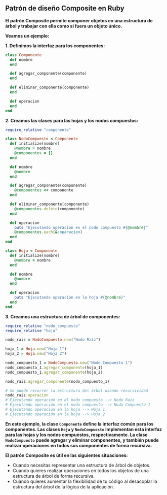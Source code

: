 ## Patrón de diseño Composite en Ruby

**El patrón Composite permite componer objetos en una estructura de árbol y trabajar con ella como si fuera un objeto único.**

**Veamos un ejemplo:**

**1. Definimos la interfaz para los componentes:**

```ruby
class Componente
  def nombre
  end

  def agregar_componente(componente)
  end

  def eliminar_componente(componente)
  end

  def operacion
  end
end
```

**2. Creamos las clases para las hojas y los nodos compuestos:**

```ruby
require_relative "componente"

class NodoCompuesto < Componente
  def initialize(nombre)
    @nombre = nombre
    @componentes = []
  end

  def nombre
    @nombre
  end

  def agregar_componente(componente)
    @componentes << componente
  end

  def eliminar_componente(componente)
    @componentes.delete(componente)
  end

  def operacion
    puts "Ejecutando operación en el nodo compuesto #{@nombre}"
    @componentes.each(&:operacion)
  end
end
```

```ruby
class Hoja < Componente
  def initialize(nombre)
    @nombre = nombre
  end

  def nombre
    @nombre
  end

  def operacion
    puts "Ejecutando operación en la hoja #{@nombre}"
  end
end
```

**3. Creamos una estructura de árbol de componentes:**

```ruby
require_relative "nodo_compuesto"
require_relative "hoja"

nodo_raiz = NodoCompuesto.new("Nodo Raíz")

hoja_1 = Hoja.new("Hoja 1")
hoja_2 = Hoja.new("Hoja 2")

nodo_compuesto_1 = NodoCompuesto.new("Nodo Compuesto 1")
nodo_compuesto_1.agregar_componente(hoja_1)
nodo_compuesto_1.agregar_componente(hoja_2)

nodo_raiz.agregar_componente(nodo_compuesto_1)

# Se puede recorrer la estructura del árbol usando recursividad
nodo_raiz.operacion
# Ejecutando operación en el nodo compuesto --> Nodo Raíz
# Ejecutando operación en el nodo compuesto --> Nodo Compuesto 1
# Ejecutando operación en la hoja --> Hoja 1
# Ejecutando operación en la hoja --> Hoja 2

```

**En este ejemplo, la clase `Componente` define la interfaz común para los componentes. Las clases `Hoja` y `NodoCompuesto` implementan esta interfaz para las hojas y los nodos compuestos, respectivamente. La clase `NodoCompuesto` puede agregar y eliminar componentes, y también puede realizar operaciones en todos sus componentes de forma recursiva.**

**El patrón Composite es útil en las siguientes situaciones:**

* Cuando necesitas representar una estructura de árbol de objetos.
* Cuando quieres realizar operaciones en todos los objetos de una estructura de árbol de forma recursiva.
* Cuando quieres aumentar la flexibilidad de tu código al desacoplar la estructura del árbol de la lógica de la aplicación.
